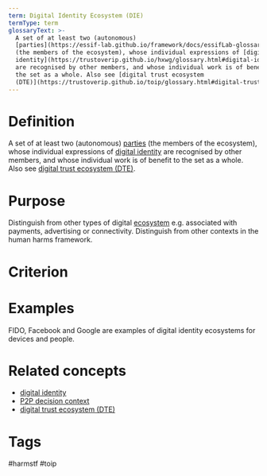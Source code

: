 ```yaml
---
term: Digital Identity Ecosystem (DIE)
termType: term
glossaryText: >-
  A set of at least two (autonomous)
  [parties](https://essif-lab.github.io/framework/docs/essifLab-glossary#party)
  (the members of the ecosystem), whose individual expressions of [digital
  identity](https://trustoverip.github.io/hxwg/glossary.html#digital-identity)
  are recognised by other members, and whose individual work is of benefit to
  the set as a whole. Also see [digital trust ecosystem
  (DTE)](https://trustoverip.github.io/toip/glossary.html#digital-trust-ecosystem).
---
```

# Definition
A set of at least two (autonomous) [parties](https://essif-lab.github.io/framework/docs/essifLab-glossary#party) (the members of the ecosystem), whose individual expressions of [digital identity](https://trustoverip.github.io/hxwg/glossary.html#digital-identity) are recognised by other members, and whose individual work is of benefit to the set as a whole. Also see [digital trust ecosystem (DTE)](https://trustoverip.github.io/toip/glossary.html#digital-trust-ecosystem).
# Purpose
Distinguish from other types of digital [ecosystem]([https://essif-lab.github.io/framework/docs/essifLab-glossary#](https://essif-lab.github.io/framework/docs/essifLab-glossary#party)ecosystem) e.g. associated with payments, advertising or connectivity.  Distinguish from other contexts in the human harms framework.
# Criterion
# Examples
FIDO, Facebook and Google are examples of digital identity ecosystems for devices and people.
# Related concepts
* [digital identity](https://trustoverip.github.io/hxwg/glossary.html#digital-identity)
* [P2P decision context](https://trustoverip.github.io/hxwg/glossary.html#P2P-decision-context)
* [digital trust ecosystem (DTE)](https://trustoverip.github.io/toip/glossary.html#digital-trust-ecosystem)
# Tags  
 #harmstf  #toip